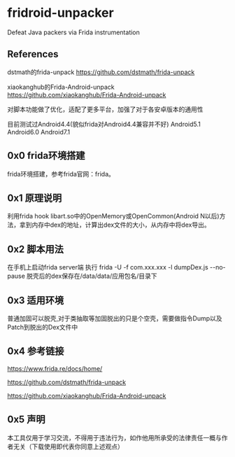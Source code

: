 # fridroid-unpacker
Defeat Java packers via Frida instrumentation


References
----
dstmath的frida-unpack https://github.com/dstmath/frida-unpack

xiaokanghub的Frida-Android-unpack https://github.com/xiaokanghub/Frida-Android-unpack

对脚本功能做了优化，适配了更多平台，加强了对于各安卓版本的通用性

目前测试过Android4.4(貌似frida对Android4.4兼容并不好) Android5.1 Android6.0 Android7.1

0x0 frida环境搭建
----
frida环境搭建，参考frida官网：frida。

0x1 原理说明
----
利用frida hook libart.so中的OpenMemory或OpenCommon(Android N以后)方法，拿到内存中dex的地址，计算出dex文件的大小，从内存中将dex导出。

0x2 脚本用法
----
在手机上启动frida server端 执行 frida -U -f com.xxx.xxx -l dumpDex.js --no-pause 脱壳后的dex保存在/data/data/应用包名/目录下

0x3 适用环境
----
普通加固可以脱壳,对于类抽取等加固脱出的只是个空壳，需要做指令Dump以及Patch到脱出的Dex文件中

0x4 参考链接
----
https://www.frida.re/docs/home/

https://github.com/dstmath/frida-unpack

https://github.com/xiaokanghub/Frida-Android-unpack

0x5 声明
----
本工具仅用于学习交流，不得用于违法行为，如作他用所承受的法律责任一概与作者无关（下载使用即代表你同意上述观点）